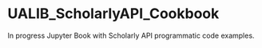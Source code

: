 # UALIB_ScholarlyAPI_Cookbook

In progress Jupyter Book with Scholarly API programmatic code examples.



